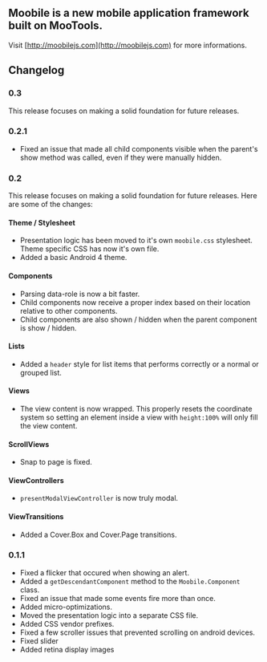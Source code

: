 Moobile is a new mobile application framework built on MooTools.
------------------------------------------------

Visit [http://moobilejs.com](http://moobilejs.com) for more informations.

## Changelog

### 0.3

 This release focuses on making a solid foundation for future releases.

### 0.2.1

 - Fixed an issue that made all child components visible when the parent's show method was called, even if they were manually hidden.

### 0.2

This release focuses on making a solid foundation for future releases. Here are some of the changes:

#### Theme / Stylesheet

 - Presentation logic has been moved to it's own `moobile.css` stylesheet. Theme specific CSS has now it's own file.
 - Added a basic Android 4 theme.

#### Components

 - Parsing data-role is now a bit faster.
 - Child components now receive a proper index based on their location relative to other components.
 - Child components are also shown / hidden when the parent component is show / hidden.

#### Lists

 - Added a `header` style for list items that performs correctly or a normal or grouped list.

#### Views

 - The view content is now wrapped. This properly resets the coordinate system so setting an element inside a view with `height:100%` will only fill the view content.

#### ScrollViews

 - Snap to page is fixed.

#### ViewControllers

 - `presentModalViewController` is now truly modal.

#### ViewTransitions

 - Added a Cover.Box and Cover.Page transitions.

### 0.1.1

- Fixed a flicker that occured when showing an alert.
- Added a `getDescendantComponent` method to the `Moobile.Component` class.
- Fixed an issue that made some events fire more than once.
- Added micro-optimizations.
- Moved the presentation logic into a separate CSS file.
- Added CSS vendor prefixes.
- Fixed a few scroller issues that prevented scrolling on android devices.
- Fixed slider
- Added retina display images